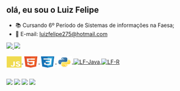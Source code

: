 ## olá, eu sou o Luiz Felipe 
* 📚 Cursando 6º  Período de Sistemas de informações na Faesa;
* 📧 E-mail: luizfelipe275@hotmail.com

 <div>
  <a href="https://github.com/luizfelipe027">
  <img height="180em" src="https://github-readme-stats.vercel.app/api?username=luizfelipe027&show_icons=true&theme=dark&include_all_commits=true&count_private=true"/>
  <img height="180em" src="https://github-readme-stats.vercel.app/api/top-langs/?username=luizfelipe027&layout=compact&langs_count=7&theme=dark"/>
</div>
  
  <div style="display: inline_block"><br>
    <img align="center" alt="LF-Js" height="30" width="40" src="https://raw.githubusercontent.com/devicons/devicon/master/icons/javascript/javascript-plain.svg">
    <img align="center" alt="LF-HTML" height="30" width="40" src="https://raw.githubusercontent.com/devicons/devicon/master/icons/html5/html5-original.svg">
    <img align="center" alt="LF-CSS" height="30" width="40" src="https://raw.githubusercontent.com/devicons/devicon/master/icons/css3/css3-original.svg">
    <img align="center" alt="LF-Python" height="30" width="40" src="https://raw.githubusercontent.com/devicons/devicon/master/icons/python/python-original.svg">
    <img align="center" alt="LF-Java" height="30" width="40" src="https://cdn.jsdelivr.net/gh/devicons/devicon/icons/java/java-original.svg">
    <img align="center" alt="LF-R" height="30" width="40" src="https://cdn.jsdelivr.net/gh/devicons/devicon/icons/rstudio/rstudio-original.svg"> 
  </div>
  
  ##
  
  <div>
     <a href="https://instagram.com/luizpaixao27" target="_blank"><img src="https://img.shields.io/badge/-Instagram-%23E4405F?style=for-the-badge&logo=instagram&logoColor=white" target="_blank"></a>
     <a href="https://api.whatsapp.com/send?phone=5527999313012&text=Oi%2C%20vim%20pelo%20perfil%20no%20GitHub!" target="_blank"><img src="https://img.shields.io/badge/WhatsApp-25D366?style=for-the-badge&logo=whatsapp&logoColor=white" target="_blank"></a>
     <a href = "mailto:luizfelipe275@hotmail.com"><img src="https://img.shields.io/badge/-Gmail-%23333?style=for-the-badge&logo=gmail&logoColor=white" target="_blank"></a>
     <a href="https://www.linkedin.com/in/luiz-felipe-ribeiro-paixão-49b134186" target="_blank"><img src="https://img.shields.io/badge/-LinkedIn-%230077B5?style=for-the-badge&logo=linkedin&logoColor=white" target="_blank"></a> 
  </div>
